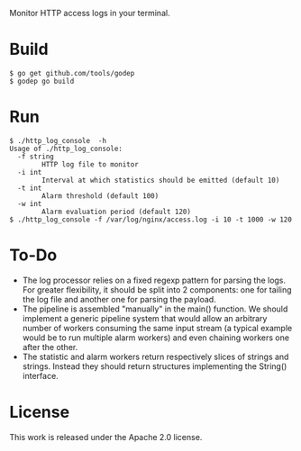 Monitor HTTP access logs in your terminal.

Build
=====

```
$ go get github.com/tools/godep
$ godep go build
```

Run
===

```
$ ./http_log_console  -h
Usage of ./http_log_console:
  -f string
        HTTP log file to monitor
  -i int
        Interval at which statistics should be emitted (default 10)
  -t int
        Alarm threshold (default 100)
  -w int
        Alarm evaluation period (default 120)
$ ./http_log_console -f /var/log/nginx/access.log -i 10 -t 1000 -w 120
```

To-Do
=====

* The log processor relies on a fixed regexp pattern for parsing the logs. For
  greater flexibility, it should be split into 2 components: one for tailing
  the log file and another one for parsing the payload.
* The pipeline is assembled "manually" in the main() function. We should
  implement a generic pipeline system that would allow an arbitrary number of
  workers consuming the same input stream (a typical example would be to run
  multiple alarm workers) and even chaining workers one after the other.
* The statistic and alarm workers return respectively slices of strings and
  strings. Instead they should return structures implementing the String() interface.

License
=======

This work is released under the Apache 2.0 license.
